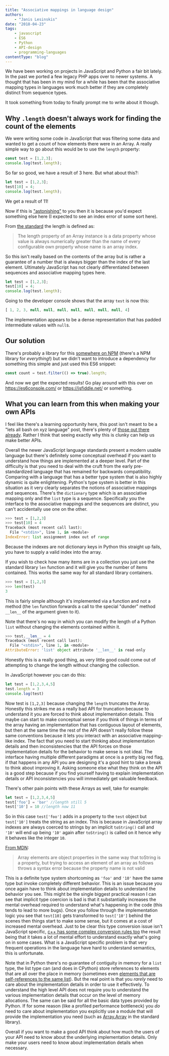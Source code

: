 ```yaml
---
title: "Associative mappings in language design"
authors:
    - "Janis Lesinskis"
date: "2018-04-23"
tags:
    - javascript
    - ES6
    - Python
    - API-design
    - programming-languages
contentType: "blog"
---
```


We have been working on projects in JavaScript and Python a fair bit lately. In the past we ported a few legacy PHP apps over to newer systems. A thought that has been in my mind for a while has been that the associative mapping types in languages work much better if they are completely distinct from sequence types.

It took something from today to finally prompt me to write about it though.

## Why `.length` doesn't always work for finding the count of the elements

We were writing some code in JavaScript that was filtering some data and wanted to get a count of how elements there were in an Array. A really simple way to go about this would be to use the `length` property:

```javascript
const test = [1,2,3];
console.log(test.length);
```

So far so good, we have a result of 3 here.
But what about this?:

```javascript
let test = [1,2,3];
test[10] = 4;
console.log(test.length);
```

We get a result of 11!

Now if this is ["astonishing"](https://en.wikipedia.org/wiki/Principle_of_least_astonishment) to you then it is because you'd expect something else here (I expected to see an index error of some sort here).

From [the standard](https://www.ecma-international.org/ecma-262/6.0/#sec-properties-of-array-instances-length) the length is defined as:
> The length property of an Array instance is a data property whose value is always numerically greater than the name of every configurable own property whose name is an array index.

So this isn't really based on the contents of the array but is rather a guarantee of a number that is always bigger than the index of the last element.
Ultimately JavaScript has not clearly differentiated between sequences and associative mapping types here.

```javascript
let test = [1,2,3];
test[10] = 4;
console.log(test.length);
```

Going to the developer console shows that the array `test` is now this:

```javascript
[ 1, 2, 3, null, null, null, null, null, null, null, 4]
```

The implementation appears to be a dense representation that has padded intermediate values with `null`s.

## Our solution

There's probably a library for this [somewhere on NPM](https://www.npmjs.com/package/array-length) (there's a NPM library for *everything*!) but we didn't want to introduce a dependency for something this simple and just used this ES6 snippet:

```javascript
const count = test.filter(() => true).length;
```

And now we get the expected results! Go play around with this over on <https://es6console.com/> or <https://jsfiddle.net/> or something.

## What you can learn from this when making your own APIs

I feel like there's a learning opportunity here, this post isn't meant to be a "lets all bash on xyz language" post, there's plenty of [those out there already](https://www.destroyallsoftware.com/talks/wat).
Rather I think that seeing exactly why this is clunky can help us make better APIs.

Overall the newer JavaScript language standards present a modern usable language but there's definitely some conceptual overhead if you want to understand how things are implemented at a deeper level. Part of the difficulty is that you need to deal with the cruft from the early pre-standardized language that has remained for backwards compatibility. Comparing with a language that has a better type system that is also highly dynamic is quite enlightening. Python's type system is better in this situation as it very clearly separates the notions of associative mappings and sequences. There's the `dictionary` type which is an associative mapping only and the `list` type is a sequence. Specifically you the interface to the associative mappings and the sequences are distinct, you can't accidentally use one on the other.

```python
>>> test = [1,2,3]
>>> test[10] = 4
Traceback (most recent call last):
  File "<stdin>", line 1, in <module>
IndexError: list assignment index out of range
```

Because the indexes are not dictionary keys in Python this straight up fails, you have to supply a valid index into the array.

If you wish to check how many items are in a collection you just use the standard library `len` function and it will give you the number of items contained.
This works the same way for all standard library containers.

```python
>>> test = [1,2,3]
>>> len(test)
3
```

This is fairly simple although it's implemented via a function and not a method (the `len` function forwards a call to the special "dunder" method `__len__` of the argument given to it).

Note that there's no way in which you can modify the length of a Python `list` without changing the elements contained within it.

```python
>>> test.__len__ = 4
Traceback (most recent call last):
  File "<stdin>", line 1, in <module>
AttributeError: 'list' object attribute '__len__' is read-only
```

Honestly this is a really good thing, as very little good could come out of attempting to change the length without changing the collection.

In JavaScript however you can do this:

```javascript
let test = [1,2,3,4,5]
test.length = 3
console.log(test)
```

Now test is `[1,2,3]` because changing the `length` truncates the Array. Honestly this strikes me as a really bad API for truncation because to understand it you are forced to think about implementation details. This maybe can start to make conceptual sense if you think of things in terms of the array having an implementation that has contiguous layout of elements, but then at the same time the rest of the API doesn't really follow these same conventions because it lets you interact with an associative mapping-like index. The fact that you need to start thinking about implementation details and then inconsistencies that the API forces on those implementation details for the behavior to make sense is not ideal. The interface having multiple different paradigms at once is a pretty big red flag, if that happens in any API you are designing it's a good hint to take a break to think about improving it. Asking someone else what they think on the API is a good step because if you find yourself having to explain implementation details or API inconsistencies you will immediately get valuable feedback.

There's other pain points with these Arrays as well, take for example:

```javascript
let test = [1,2,3,4,5]
test['foo'] = 'bar' //length still 5
test['10'] = 10 //length now 11
```

So in this case `test['foo']` adds in a property to the `test` object but `test['10']` treats the string as an index.
This is because in JavaScript array indexes are always coerced to strings by an implicit `toString()` call and `'10'` will end up being `'10'` again after `toString()` is called on it hence why it behaves like the integer `10`.

[From MDN](https://developer.mozilla.org/en-US/docs/Web/JavaScript/Reference/Global_Objects/Array):
> Array elements are object properties in the same way that toString is a property, but trying to access an element of an array as follows throws a syntax error because the property name is not valid

This is a definite type system shortcoming as `'foo'` and `'10'` have the same type but invoke completely different behavior. This is an issue because you once again have to think about implementation details to understand the behavior you see. This might be the single biggest practical reason I can see that implicit type coercion is bad is that it substantially increases the mental overhead required to understand what's happening in the code (this tends to lead to more bugs). Once you follow through the implementation logic you see that `test[10]` gets transformed to `test['10']` behind the scenes then things start to make some sense, but it comes at a cost of increased mental overhead. Just to be clear this type conversion issue isn't JavaScript specific, [c++ has some complex conversion rules too](http://en.cppreference.com/w/cpp/language/implicit_conversion) the result being that it takes a lot of mental effort to understand exactly what's going on in some cases. What is a JavaScript specific problem is that very frequent operations in the language have hard to understand semantics, this is unfortunate.

Note that in Python there's no guarantee of contiguity in memory for a `list` type, the list type can (and does in CPython) store references to elements that are all over the place in memory (sometimes even [elements that are self-references to the same list](/tutorial/2018-04-22/Python-self-references/)). But the real point is that you *rarely* need to care about the implementation details in order to use it effectively. To understand the high level API does not require you to understand the various implementation details that occur on the level of memory allocations. The same can be said for all the basic data types provided by Python. If for some reason (like a profiled performance bottleneck) you *do* need to care about implementation you explicitly use a module that will provide the implementation you need (such as [Array.Array](https://docs.python.org/3/library/array.html) in the standard library).

Overall if you want to make a good API think about how much the users of your API need to know about the underlying implementation details. Only make your users need to know about implementation details when necessary.
